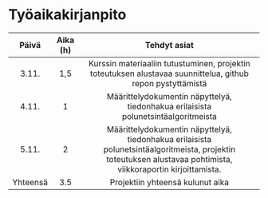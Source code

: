 # Työaikakirjanpito

| Päivä | Aika (h) | Tehdyt asiat |
|:-----:| :-------:| :----------: |
| 3.11. | 1,5      | Kurssin materiaaliin tutustuminen, projektin toteutuksen alustavaa suunnittelua, github repon pystyttämistä |
| 4.11. |  1       | Määrittelydokumentin näpyttelyä, tiedonhakua erilaisista polunetsintäalgoritmeista |
| 5.11. |  2       | Määrittelydokumentin näpyttelyä, tiedonhakua erilaisista polunetsintäalgoritmeista, projektin toteutuksen alustavaa pohtimista, viikkoraportin kirjoittamista. |
| Yhteensä | 3.5   | Projektiin yhteensä kulunut aika |

